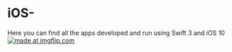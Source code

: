# iOS-
Here you can find all the apps developed and run using Swift 3 and iOS 10
<a href="https://imgflip.com/gif/1tudxs"><img src="https://i.imgflip.com/1tudxs.gif" title="made at imgflip.com"/></a>

